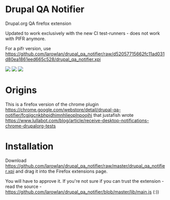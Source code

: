 Drupal QA Notifier
==================

Drupal.org QA firefox extension

Updated to work exclusively with the new CI test-runners - does not work with PIFR anymore.

For a pifr version, use https://github.com/larowlan/drupal_qa_notifier/raw/d52057715662fc11ad031d80ea1861eed665c528/drupal_qa_notifier.xpi

![](https://www.dropbox.com/s/xq4cqg25mhsch17/Screenshot%202015-10-21%2008.34.37.png?dl=1)
![](https://www.dropbox.com/s/zgxpsu96ea52ukp/Screenshot%202015-10-21%2008.36.27.png?dl=1)
![](https://dl.dropbox.com/s/h3oeo159y34idu6/Screenshot%202014-10-02%2012.17.26.png)

Origins
======

This is a firefox version of the chrome plugin https://chrome.google.com/webstore/detail/drupal-qa-notifier/fcgjigcnkbhpjdhimnhlieoplnpoojhi that justafish wrote https://www.lullabot.com/blog/article/receive-desktop-notifications-chrome-drupalorg-tests

Installation
=======

Download https://github.com/larowlan/drupal_qa_notifier/raw/master/drupal_qa_notifier.xpi and drag it into the Firefox extensions page.

You will have to approve it. If you're not sure if you can trust the extension - read the source - https://github.com/larowlan/drupal_qa_notifier/blob/master/lib/main.js (:))
